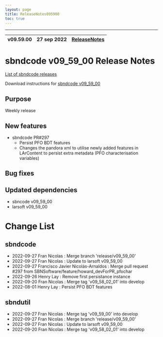 ```yaml
---
layout: page
title: ReleaseNotes095900
toc: true
---
```


-----------------------------------------------------------------------------
| v09.59.00 | 27 sep 2022 | [ReleaseNotes](ReleaseNotes095900.html) |
| --- | --- | --- |



sbndcode v09_59_00 Release Notes
=======================================================================================

[List of sbndcode releases](List_of_SBND_code_releases.html)

Download instructions for [sbndcode v09_59_00](http://scisoft.fnal.gov/scisoft/bundles/sbnd/v09_59_00/sbndcode-v09_59_00.html)

Purpose
---------------------------------------------------
Weekly release

New features
---------------------------------------------------
* sbndcode PR#297
  * Persist PFO BDT features
  * Changes the pandora xml to utilise newly added features in LArContent to persist extra metadata (PFO characterisation variables)

Bug fixes
---------------------------------------------------

Updated dependencies
---------------------------------------------------
* sbncode v09_59_00
* larsoft v09_59_00

Change List
==========================================

sbndcode
---------------------------------------------------

* 2022-09-27  Fran Nicolas : Merge branch 'release/v09_59_00'
* 2022-09-27  Fran Nicolas : Update to larsoft v09_59_00
* 2022-09-27  Francisco Javier Nicolás-Arnaldos : Merge pull request #297 from SBNSoftware/feature/howard_devForPR_pfochar
* 2022-09-26  Henry Lay : Remove first persistance instance
* 2022-09-20  Fran Nicolas : Merge tag 'v09_58_02_01' into develop
* 2022-08-01  Henry Lay : Persist PFO BDT features

sbndutil
---------------------------------------------------

* 2022-09-27  Fran Nicolas : Merge tag 'v09_59_00' into develop
* 2022-09-27  Fran Nicolas : Merge branch 'release/v09_59_00'
* 2022-09-27  Fran Nicolas : Update to larsoft v09_59_00
* 2022-09-20  Fran Nicolas : Merge tag 'v09_58_02_01' into develop
